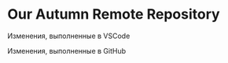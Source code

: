 # Our Autumn Remote Repository
 
 Изменения, выполненные в VSCode
 
 Изменения, выполненные в GitHub
